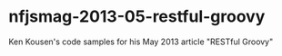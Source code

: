 nfjsmag-2013-05-restful-groovy
==============================

Ken Kousen's code samples for his May 2013 article "RESTful Groovy"
